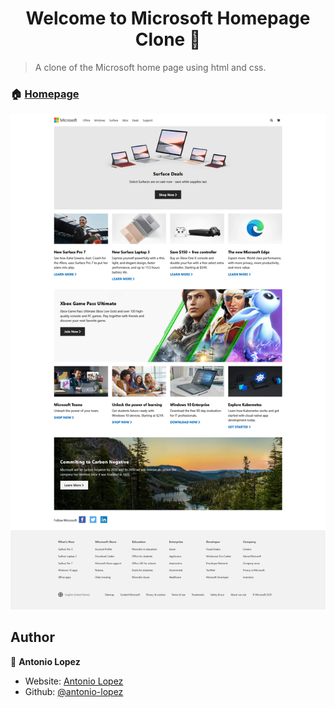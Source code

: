 <h1 align="center">Welcome to Microsoft Homepage Clone 👋</h1>
<p>
</p>

> A clone of the Microsoft home page using html and css.

### 🏠 [Homepage](https://antonio-microsoft-home-clone.netlify.app/)

![](/uploads/microsoft-homepage-screenshot.png?raw=true)

## Author

👤 **Antonio Lopez**

- Website: [Antonio Lopez](https://www.antoniolopez.me/)
- Github: [@antonio-lopez](https://github.com/antonio-lopez)
